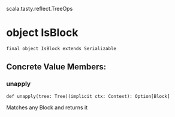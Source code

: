 scala.tasty.reflect.TreeOps
# object IsBlock

<pre><code class="language-scala" >final object IsBlock extends Serializable</pre></code>
## Concrete Value Members:
### unapply
<pre><code class="language-scala" >def unapply(tree: Tree)(implicit ctx: Context): Option[Block]</pre></code>
Matches any Block and returns it

